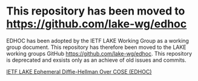 # This repository has been moved to https://github.com/lake-wg/edhoc

EDHOC has been adopted by the IETF LAKE Working Group as a working group document. This repository has therefore been moved to the LAKE working groups GitHub https://github.com/lake-wg/edhoc. This repository is deprecated and exsists only as an achieve of old issues and commits. 

[IETF LAKE Ephemeral Diffie-Hellman Over COSE (EDHOC)](https://github.com/lake-wg/edhoc)
